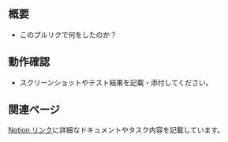 ## 概要

- このプルリクで何をしたのか？

## 動作確認

- スクリーンショットやテスト結果を記載・添付してください。

## 関連ページ

[Notion リンク](URLを貼り付けてください)に詳細なドキュメントやタスク内容を記載しています。
